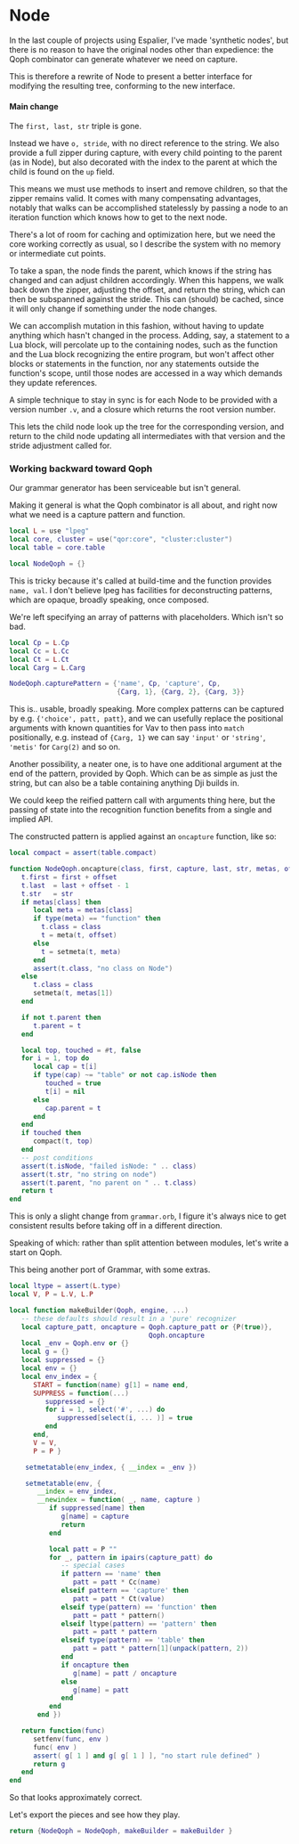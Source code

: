 # Node

In the last couple of projects using Espalier, I've made 'synthetic nodes',
but there is no reason to have the original nodes other than expedience:
the Qoph combinator can generate whatever we need on capture\.

This is therefore a rewrite of Node to present a better interface for
modifying the resulting tree, conforming to the new interface\.


#### Main change

The `first, last, str` triple is gone\.

Instead we have `o, stride`, with no direct reference to the string\.  We also
provide a full zipper during capture, with every child pointing to the parent
\(as in Node\), but also decorated with the index to the parent at which the
child is found on the `up` field\.

This means we must use methods to insert and remove children, so that the
zipper remains valid\.  It comes with many compensating advantages, notably
that walks can be accomplished statelessly by passing a node to an iteration
function which knows how to get to the next node\.

There's a lot of room for caching and optimization here, but we need the
core working correctly as usual, so I describe the system with no memory or
intermediate cut points\.

To take a span, the node finds the parent, which knows if the string has
changed and can adjust children accordingly\. When this happens, we walk back
down the zipper, adjusting the offset, and return the string, which can then
be subspanned against the stride\.  This can \(should\) be cached, since it
will only change if something under the node changes\.

We can accomplish mutation in this fashion, without having to update anything
which hasn't changed in the process\.  Adding, say, a statement to a Lua
block, will percolate up to the containing nodes, such as the function and
the Lua block recognizing the entire program, but won't affect other blocks
or statements in the function, nor any statements outside the function's
scope, until those nodes are accessed in a way which demands they update
references\.

A simple technique to stay in sync is for each Node to be provided with a
version number `.v`, and a closure which returns the root version number\.

This lets the child node look up the tree for the corresponding version, and
return to the child node updating all intermediates with that version and
the stride adjustment called for\.


### Working backward toward Qoph

Our grammar generator has been serviceable but isn't general\.

Making it general is what the Qoph combinator is all about, and right now
what we need is a capture pattern and function\.

```lua
local L = use "lpeg"
local core, cluster = use("qor:core", "cluster:cluster")
local table = core.table
```

```lua
local NodeQoph = {}
```

This is tricky because it's called at build\-time and the function provides
`name, val`\.  I don't believe lpeg has facilities for deconstructing patterns,
which are opaque, broadly speaking, once composed\.

We're left specifying an array of patterns with placeholders\. Which isn't
so bad\.

```lua
local Cp = L.Cp
local Cc = L.Cc
local Ct = L.Ct
local Carg = L.Carg

NodeQoph.capturePattern = {'name', Cp, 'capture', Cp,
                           {Carg, 1}, {Carg, 2}, {Carg, 3}}
```

This is\.\. usable, broadly speaking\. More complex patterns can be captured by
e\.g\. `{'choice', patt, patt}`, and we can usefully replace the positional
arguments with known quantities for Vav to then pass into `match`
positionally, e\.g\. instead of `{Carg, 1}` we can say `'input'` or `'string'`,
`'metis'` for `Carg(2)` and so on\.

Another possibility, a neater one, is to have one additional argument at the
end of the pattern, provided by Qoph\.  Which can be as simple as just the
string, but can also be a table containing anything Dji builds in\.

We could keep the reified pattern call with arguments thing here, but the
passing of state into the recognition function benefits from a single and
implied API\.

The constructed pattern is applied against an `oncapture` function, like so:

```lua
local compact = assert(table.compact)

function NodeQoph.oncapture(class, first, capture, last, str, metas, offset)
   t.first = first + offset
   t.last  = last + offset - 1
   t.str   = str
   if metas[class] then
      local meta = metas[class]
      if type(meta) == "function" then
        t.class = class
        t = meta(t, offset)
      else
        t = setmeta(t, meta)
      end
      assert(t.class, "no class on Node")
   else
      t.class = class
      setmeta(t, metas[1])
   end

   if not t.parent then
      t.parent = t
   end

   local top, touched = #t, false
   for i = 1, top do
      local cap = t[i]
      if type(cap) ~= "table" or not cap.isNode then
         touched = true
         t[i] = nil
      else
         cap.parent = t
      end
   end
   if touched then
      compact(t, top)
   end
   -- post conditions
   assert(t.isNode, "failed isNode: " .. class)
   assert(t.str, "no string on node")
   assert(t.parent, "no parent on " .. t.class)
   return t
end
```

This is only a slight change from `grammar.orb`, I figure it's always nice to
get consistent results before taking off in a different direction\.

Speaking of which: rather than split attention between modules, let's write
a start on Qoph\.

This being another port of Grammar, with some extras\.

```lua
local ltype = assert(L.type)
local V, P = L.V, L.P

local function makeBuilder(Qoph, engine, ...)
   -- these defaults should result in a 'pure' recognizer
   local capture_patt, oncapture = Qoph.capture_patt or {P(true)},
                                   Qoph.oncapture
   local _env = Qoph.env or {}
   local g = {}
   local suppressed = {}
   local env = {}
   local env_index = {
      START = function(name) g[1] = name end,
      SUPPRESS = function(...)
         suppressed = {}
         for i = 1, select('#', ...) do
            suppressed[select(i, ... )] = true
         end
      end,
      V = V,
      P = P }

    setmetatable(env_index, { __index = _env })

    setmetatable(env, {
       __index = env_index,
       __newindex = function( _, name, capture )
          if suppressed[name] then
             g[name] = capture
             return
          end

          local patt = P ""
          for _, pattern in ipairs(capture_patt) do
             -- special cases
             if pattern == 'name' then
                patt = patt * Cc(name)
             elseif pattern == 'capture' then
                patt = patt * Ct(value)
             elseif type(pattern) == 'function' then
                patt = patt * pattern()
             elseif ltype(pattern) == 'pattern' then
                patt = patt * pattern
             elseif type(pattern) == 'table' then
                patt = patt * pattern[1](unpack(pattern, 2))
             end
             if oncapture then
                g[name] = patt / oncapture
             else
                g[name] = patt
             end
          end
       end })

   return function(func)
      setfenv(func, env )
      func( env )
      assert( g[ 1 ] and g[ g[ 1 ] ], "no start rule defined" )
      return g
   end
end
```

So that looks approximately correct\.

Let's export the pieces and see how they play\.

```lua
return {NodeQoph = NodeQoph, makeBuilder = makeBuilder }
```
